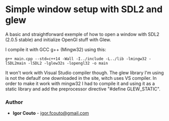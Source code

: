 # Simple window setup with SDL2 and glew

A basic and straightforward exemple of how to open a window with SDL2 (2.0.5 stable) and initialize OpenGl stuff with Glew.
  
I compile it with GCC g++ (Mingw32) using this:
  
`g++ main.cpp --std=c++14 -Wall -I../include -L../lib -lmingw32 -lSDL2main -lSDL2 -lglew32s -lopengl32 -o main`	
  
It won't work with Visual Studio compiler though. The glew library I'm using is not the defaulf one downloaded in the site, witch uses VS compiler. In order to make it work with mingw32 I had to compile it and using it as a static library and add the preprocessor directive "#define GLEW_STATIC".

### Author

* **Igor Couto** - [igor.fcouto@gmail.com](mailto:igor.fcouto@gmail.com)
